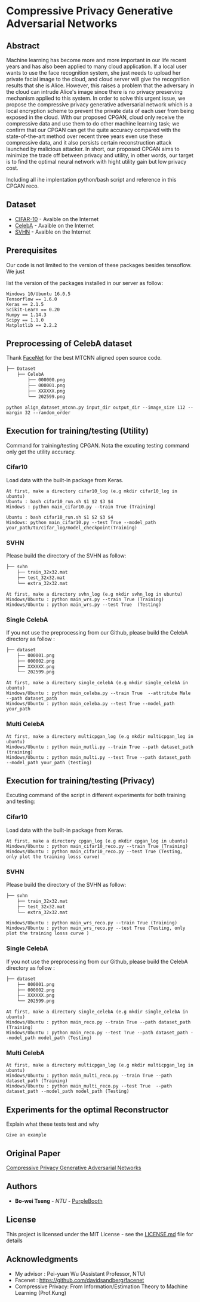 # Compressive Privacy Generative Adversarial Networks
## **Abstract**
Machine learning has become more and more important in our life recent years and has also been applied to many cloud application. If a local user wants to use the face recognition system, she just needs to upload her private facial image to the cloud, and cloud server will give the recognition results that she is Alice. However, this raises a problem that the adversary in the cloud can intrude Alice's image since there is no privacy preserving mechanism applied to this system. In order to solve this urgent issue, we propose the compressive privacy generative adversarial network which is a local encryption scheme to prevent the private data of each user from being exposed in the cloud. With our proposed CPGAN, cloud only receive the compressive data and use them to do other machine learning task; we confirm that our CPGAN can get the quite accuracy compared with the state-of-the-art method over recent three years even use these compressive data, and it also persists certain reconstruction attack launched by malicious attacker. In short, our proposed CPGAN aims to minimize the trade off between privacy and utility, in other words, our target is to find the optimal neural network with hight utility gain but low privacy cost. 

Including all ihe implentation python/bash script and reference in this CPGAN reco.

## **Dataset**

* [CIFAR-10](https://www.cs.toronto.edu/~kriz/cifar.html) - Avaible on the Internet
* [CelebA](http://mmlab.ie.cuhk.edu.hk/projects/CelebA.html) - Avaible on the Internet
* [SVHN](http://ufldl.stanford.edu/housenumbers/) - Avaible on the Internet

## **Prerequisites**
Our code is not limited to the version of these packages besides tensoflow. We just

list the version of the packages installed in our server as follow: 
```
Windows 10/Ubuntu 16.0.5 
Tensorflow == 1.6.0 
Keras == 2.1.5
Scikit-Learn == 0.20
Numpy == 1.14.3
Scipy == 1.1.0
Matplotlib == 2.2.2
```

## **Preprocessing of CelebA dataset**
Thank [FaceNet](https://github.com/davidsandberg/facenet) for the best MTCNN aligned open source code.
```bash
├── Dataset
    ├── CelebA
    	├── 000000.png
    	├── 000001.png
    	├── XXXXXX.png
    	└── 202599.png
```

```
python align_dataset_mtcnn.py input_dir output_dir --image_size 112 --margin 32 --random_order
```


## **Execution for training/testing (Utility)**

Command for training/testing CPGAN. Nota the excuting testing command only get the utility accuracy. 

### **Cifar10**
Load data with the built-in package from Keras.
```
At first, make a directory cifar10_log (e.g mkdir cifar10_log in ubuntu)
Ubuntu : bash cifar10_run.sh $1 $2 $3 $4
Windows : python main_cifar10.py --train True (Training)

Ubuntu : bash cifar10_run.sh $1 $2 $3 $4
Windows: python main_cifar10.py --test True --model_path your_path/to/cifar_log/model_checkpoint(Training)
```

### **SVHN**
Please build the directory of the SVHN as follow:
```bash
├── svhn
    ├── train_32x32.mat
    ├── test_32x32.mat
    └── extra_32x32.mat
```

```
At first, make a directory svhn_log (e.g mkdir svhn_log in ubuntu)
Windows/Ubuntu : python main_wrs.py --train True (Training)
Windows/Ubuntu : python main_wrs.py --test True  (Testing)
```

### **Single CelebA**
If you not use the preprocessing from our Github, please build the CelebA directory as follow : 
```bash
├── dataset
    ├── 000001.png
    ├── 000002.png
    ├── XXXXXX.png  
    └── 202599.png
```

```
At first, make a directory single_celebA (e.g mkdir single_celebA in ubuntu)
Windows/Ubuntu : python main_celeba.py --train True  --attritube Male --path dataset_path 
Windows/Ubuntu : python main_celeba.py --test True --model_path your_path
```
### **Multi CelebA**

```
At first, make a directory multicpgan_log (e.g mkdir multicpgan_log in ubuntu)
Windows/Ubuntu : python main_mutli.py --train True --path dataset_path (training)
Windows/Ubuntu : python main_multi.py --test True --path dataset_path --model_path your_path (testing)
```

## **Execution for training/testing (Privacy)**

Excuting command of the script in different experiments for both training and testing:

### **Cifar10**
Load data with the built-in package from Keras.
```
At first, make a directory cpgan_log (e.g mkdir cpgan_log in ubuntu)
Windows/Ubuntu : python main_cifar10_reco.py --train True (Training)
Windows/Ubuntu : python main_cifar10_reco.py --test True (Testing, only plot the training losss curve)
```

### **SVHN**
Please build the directory of the SVHN as follow:
```bash
├── svhn
    ├── train_32x32.mat
    ├── test_32x32.mat
    └── extra_32x32.mat
```


```
Windows/Ubuntu : python main_wrs_reco.py --train True (Training)
Windows/Ubuntu : python main_wrs_reco.py --test True (Testing, only plot the training losss curve )
```

### **Single CelebA**
If you not use the preprocessing from our Github, please build the CelebA directory as follow : 
```bash
├── dataset
    ├── 000001.png
    ├── 000002.png
    ├── XXXXXX.png 
    └── 202599.png
```

```
At first, make a directory single_celebA (e.g mkdir single_celebA in ubuntu)
Windows/Ubuntu : python main_reco.py --train True --path dataset_path (Training)
Windows/Ubuntu : python main_reco.py --test True --path dataset_path --model_path model_path (Testing) 
```

### **Multi CelebA**

```
At first, make a directory multicpgan_log (e.g mkdir multicpgan_log in ubuntu)
Windows/Ubuntu : python main_multi_reco.py --train True --path dataset_path (Training)
Windows/Ubuntu : python main_multi_reco.py --test True  --path dataset_path --model_path model_path (Testing)
```


## **Experiments for the optimal Reconstructor**

Explain what these tests test and why

```
Give an example
```

## **Original Paper**

[Compressive Privacy Generative Adversarial Networks](https://drive.google.com/file/d/1UOFbkf4Eq9TfF1_edXAkIVOVnvbVLY6Q/view?usp=sharing) 

## **Authors**

* **Bo-wei Tseng** - *NTU* - [PurpleBooth](https://github.com/R06942098)


## **License**

This project is licensed under the MIT License - see the [LICENSE.md](LICENSE.md) file for details

## **Acknowledgments**

* My advisor : Pei-yuan Wu (Assistant Professor, NTU)
* Facenet : https://github.com/davidsandberg/facenet
* Compressive Privacy: From Information\/Estimation Theory to Machine Learning (Prof.Kung)
